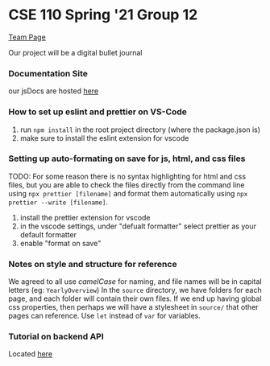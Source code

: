 # CSE 110 Spring '21 Group 12

[Team Page](admin/team.md)

Our project will be a digital bullet journal

### Documentation Site
our jsDocs are hosted [here](https://dustinlin.github.io/110Group12JsDocs/index.html)

### How to set up eslint and prettier on VS-Code

1. run `npm install` in the root project directory (where the package.json is)
2. make sure to install the eslint extension for vscode

### Setting up auto-formating on save for js, html, and css files

TODO: For some reason there is no syntax highlighting for html and css files, but you are able to check the files directly from the command line using `npx prettier [filename]` and format them automatically using `npx prettier --write [filename]`.

1. install the prettier extension for vscode
2. in the vscode settings, under "defualt formatter" select prettier as your default formatter
3. enable "format on save"


### Notes on style and structure for reference
We agreed to all use *camelCase* for naming, and file names will be in capital letters (eg: `YearlyOverview`)
In the `source` directory, we have folders for each page, and each folder will contain their own files. If we end up having global css properties, then perhaps we will have a stylesheet in `source/` that other pages can reference.  Use `let` instead of `var` for variables.


### Tutorial on backend API
Located [here](./mil-notes/tutorials/Cruc.md)

